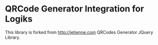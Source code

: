 # QRCode Generator Integration for Logiks

This library is forked from http://jetienne.com QRCodes Generator JQuery Library.
